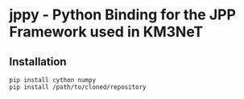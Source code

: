 jppy - Python Binding for the JPP Framework used in KM3NeT
==========================================================

Installation
------------

    pip install cython numpy
    pip install /path/to/cloned/repository
